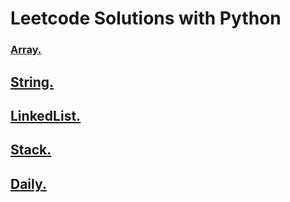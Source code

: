 # Leetcode Solutions with Python


### [Array.](Array)

## [String.](String)

## [LinkedList.](LinkedList)

## [Stack.](Stack)

## [Daily.](Daily)